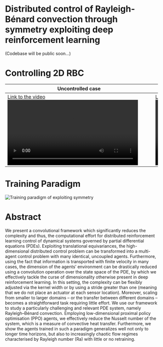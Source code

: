 # Distributed control of Rayleigh-B&eacute;nard convection through symmetry exploiting deep reinforcement learning

(Codebase will be public soon...)

# Controlling 2D RBC
Uncontrolled case| Controlling via multi-agents
--|--
[Link to the video](https://youtu.be/VFGWmxndcrU?feature=shared)<video controls width="430" src="assets/Uncontrolled_Ra_1e4.mp4" title="Controlling RBC via multi-agents"></video> |[Link to the video](https://youtu.be/329-SjXvOCs?feature=shared)<video controls width="430" src="assets/Controlling_Ra_1e4.mp4" title="Controlling RBC via multi-agents"></video>

# Training Paradigm
![Training paradigm of exploiting symmetry](assets/training_paradigm.svg)

# Abstract
We present a convolutional framework which significantly reduces the complexity and thus, the computational effort for
distributed reinforcement learning control of dynamical systems governed by partial differential equations (PDEs). Exploiting
translational equivariances, the high-dimensional distributed control problem can be transformed into a multi-agent control
problem with many identical, uncoupled agents. Furthermore, using the fact that information is transported with finite velocity
in many cases, the dimension of the agents’ environment can be drastically reduced using a convolution operation over the
state space of the PDE, by which we effectively tackle the curse of dimensionality otherwise present in deep reinforcement
learning. In this setting, the complexity can be flexibly adjusted via the kernel width or by using a stride greater than one
(meaning that we do not place an actuator at each sensor location). Moreover, scaling from smaller to larger domains – or
the transfer between different domains – becomes a straightforward task requiring little effort. We use our framework to
study a particularly challenging and relevant PDE system, namely Rayleigh–Bénard convection. Employing low-dimensional
proximal policy optimisation (PPO) agents, we effectively reduce the Nusselt number of the system, which is a measure of
convective heat transfer. Furthermore, we show the agents trained in such a paradigm generalizes well not only to longer time
horizons, but also to increasingly chaotic flow regimes characterised by Rayleigh number (Ra) with little or no retraining.


